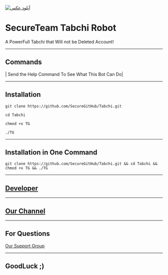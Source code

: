 <a href="http://uupload.ir/view/2zt4_photo_2017-09-09_20-30-41.jpg" target="_blank"><img src="http://uupload.ir/files/2zt4_photo_2017-09-09_20-30-41_thumb.jpg" border="0" alt="آپلود عکس" /></a>
# SecureTeam Tabchi Robot

A PowerFull Tabchi that Will not be Deleted Account!

***

## Commands
| Send the Help Command To See What This Bot Can Do|

***

## Installation
```
git clone https://github.com/SecureGitHub/Tabchi.git 

cd Tabchi

chmod +x TG

./TG
```

***
## Installation in One Command
```
git clone https://github.com/SecureGitHub/Tabchi.git && cd Tabchi && chmod +x TG && ./TG
```

***

## [Developer](https://t.me/Pedaret)

***

## [Our Channel](https://t.me/Secure_Channel)

***

## For Questions
   [Our Support Group](https://telegram.me/joinchat/AAAAAEHsNouRrIkbDjR_5w)
***
## GoodLuck ;)
